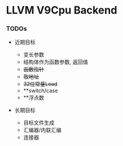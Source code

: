 # LLVM V9Cpu Backend

### TODOs
- 近期目标
  - 变长参数
  - 结构体作为函数参数, 返回值
  - ~~函数指针~~
  - ~~取地址~~
  - ~~32位常量Load~~
  - \*\*switch/case
  - \*\*浮点数

- 长期目标
  - 目标文件生成
  - 汇编器/内联汇编
  - 连接器
